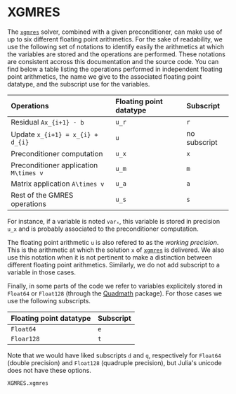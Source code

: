 # XGMRES

The [`xgmres`](@ref) solver, combined with a given preconditioner, can make
use of up to six different floating point arithmetics. For
the sake of readability, we use the following set of notations
to identify easily the arithmetics at which the variables are stored and the 
operations are performed. These notations are consistent accross this 
documentation and the source code. You can find below a table listing the 
operations performed in independent floating point arithmetics, the name we 
give to the associated floating point datatype, and the subscript use for the 
variables.

| Operations | Floating point datatype | Subscript |
|:----------------|:-------|:------|
| Residual ``Ax_{i+1} - b`` | ``u_r`` | `r` | 
| Update ``x_{i+1} = x_{i} + d_{i}`` | ``u`` | no subscript |
| Preconditioner computation | ``u_x`` | `x` |
| Preconditioner application ``M\times v`` | ``u_m`` | `m` |
| Matrix application ``A\times v`` | ``u_a`` | `a` | 
| Rest of the GMRES operations | ``u_s`` | `s` |

For instance, if a variable is noted `varₓ`, this variable is stored in
precision ``u_x`` and is probably associated to the preconditioner computation.

The floating point arithmetic ``u`` is also refered to as the *working
precision*. This is the arithmetic at which the solution `x` of 
[`xgmres`](@ref) is delivered. We also use this notation when 
it is not pertinent to make a distinction between different floating point
arithmetics. Similarly, we do not add subscript to a variable in those cases.

Finally, in some parts of the code we refer to variables explicitely stored in 
`Float64` or `Float128` (through the 
[Quadmath](https://github.com/JuliaMath/Quadmath.jl) package). For those cases
we use the following subscripts.

| Floating point datatype | Subscript |
|:-------|:------|
|  `Float64` | `e` | 
|  `Floar128` | `t` |

Note that we would have liked subscripts `d` and `q`, respectively for `Float64`
(double precision) and `Float128` (quadruple precision), but Julia's unicode
does not have these options.

```@docs
XGMRES.xgmres
```

